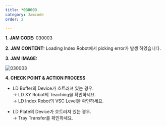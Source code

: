 ```yaml
---
title: *030003
category: Jamcode
order: 2

---
```

**1. JAM CODE:** 030003

**2. JAM CONTENT:** Loading Index Robot에서 picking error가 발생 하였습니다.

**3. JAM IMAGE:**

![030003](https://user-images.githubusercontent.com/85915538/125031285-0314c400-e0bf-11eb-904e-dd5172caaa41.png)

**4. CHECK POINT & ACTION PROCESS**  

* LD Buffer의 Device가 흐트러져 있는 경우.  
  → LD XY Robot의 Teaching을 확인하세요.  
  → LD Index Robot의 VSC Level을 확인하세요.

* LD Plate의 Device가 흐트러져 있는 경우.  
  → Tray Transfer를 확인하세요.  
  
<!---
* If devices are disarrayed in LD Buffer.  
  → Check the Teaching of LD XY Robot.  
  → Check the VSC Level of the LD Index Robot.
  
* If devices are disarrayed in LD Plate.  
  → Check the Tray Transfer.
--->
